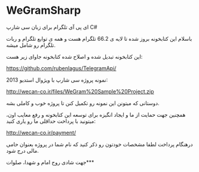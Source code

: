 # WeGramSharp
ای پی آی تلگرام برای زبان سی شارپ C#

باسلام
این کتابخونه بروز شده تا لایه ی 66.2 تلگرام هست و همه ی توابع تلگرام و ربات تلگرام رو شامل میشه.

این کتابخونه تبدیل شده و اصلاح شده کتابخونه جاوای زیر هست:

https://github.com/rubenlagus/TelegramApi/



نمونه پروژه سی شارپ با ویژوال استدیو 2013:

http://wecan-co.ir/files/WeGram%20Sample%20Project.zip

دوستانی که میتونن این نمونه رو تکمیل کنن تا پروژه خوب و کاملی بشه.

همچنین جهت حمایت از ما و ایجاد انگیزه برای توسعه این کتابخونه و رفع معایب اون، میتونید با پرداخت حداقلی ما رو یاری کنید:

http://wecan-co.ir/payment/

درهنگام پرداخت لطفا مشخصات خودتون رو ذکر کنید که نام شما در پروژه بعنوان حامی مالی درج شود.

جهت شادی روح امام و شهدا، صلوات***
